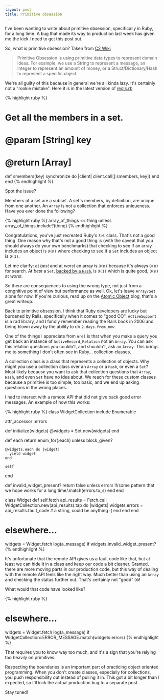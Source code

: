 ```yaml
---
layout: post
title: Primitive obsession
---
```


I've been wanting to write about primitive obsession, specifically in Ruby, for a long time. A bug that made
its way to production last week has given me the kick I need to get this post out.

So, what is primitive obsession? Taken from [C2 Wiki](http://wiki.c2.com/?PrimitiveObsession)

> Primitive Obsession is using primitive data types to represent domain ideas.
> For example, we use a String to represent a message, an Integer to represent an amount of money,
> or a Struct/Dictionary/Hash to represent a specific object.

We're all guilty of this because in general we're all kinda lazy. It's certainly not a "rookie mistake".
Here it is in the latest version of
[redis.rb](https://github.com/redis/redis-rb/blob/27759c01626762c818e6699e8d1a781530fe7d39/lib/redis.rb#L1395)

{% highlight ruby %}
# Get all the members in a set.
#
# @param [String] key
# @return [Array<String>]
def smembers(key)
  synchronize do |client|
    client.call([:smembers, key])
  end
end
{% endhighlight %}

Spot the issue?

Members of a set are a subset. A set's members, by definition, are unique from one another. An `Array` is
not a collection that enforces uniqueness. Have you ever done the following?

{% highlight ruby %}
array_of_things << thing unless array_of_things.include?(thing)
{% endhighlight %}

Congratulations, you've just recreated Ruby's `Set` class. That's not a good thing. One reason why that's not
a good thing is (with the caveat that you should always do your own benchmarks) that checking to see if an
array includes an object is `O(n)` where checking to see if a `Set` includes an object is `O(1)`.

Let me clarify: at _best_ and at _worst_ an array is `O(n)` because it's always `O(n)` for search. At _best_ a
`Set`, [backed by a
`Hash`](https://github.com/ruby/ruby/blob/7e8b910a5629fe025137e890ec6d57e538fd7811/lib/set.rb#L84),
is `O(1)` which is quite good, `O(n)` at _worst_.

So there are consequences to using the wrong type, not just from a congnitive point of view but performance as
well. Ok, let's leave `Array/Set` alone for now. If you're curious, read up on the [Atomic
Object](https://spin.atomicobject.com/2012/09/04/when-is-a-set-better-than-an-array-in-ruby/) blog, that's a
great writeup.

Back to primitive obsession. I think that Ruby developers are lucky but burdened by Rails, specifically when
it comes to "good OO". `ActiveSupport` is a rad library, and I fondly remember reading the Rails book in 2006
and being blown away by the ability to do `2.days.from_now`.

One of the things I appreciate from `Arel` is that when you make a query you get back an instance of
`ActiveRecord_Relation` not an `Array`. You can ask this relation questions you couldn't, and shouldn't, ask
an `Array`. This brings me to something I don't often see in Ruby... collection classes.

A collection class is a class that represents a collection of objects. Why might you use a collection class
over an `Array` or a `Hash`, or even a `Set`? Most likely because you want to ask that collection questions
that `Array`, `Hash`, and even `Set` have no idea about. We reach for these custom classes because a
primitive is too simple, too basic, and we end up asking questions in the wrong places.

I had to interact with a remote API that did not give back good error messages. An example of how this works:

{% highlight ruby %}
class WidgetCollection
  include Enumerable

  attr_accessor :errors

  def initialize(widgets)
    @widgets = Set.new(widgets)
  end

  def each
    return enum_for(:each) unless block_given?

    @widgets.each do |widget|
      yield widget
    end

    self
  end

  def invalid_widget_present?
    return false unless errors
    !!/some pattern that we hope works for a long time/.match(errors.to_s)
  end
end

class Widget
  def self.fetch
    api_results = Fetch.call
    WidgetCollection.new(api_results).tap do |widgets|
      widgets.errors = api_results.fault_code # a string, could be anything :(
    end
  end
end

# elsewhere...

widgets = Widget.fetch
log(a_message) if widgets.invalid_widget_present?
{% endhighlight %}

It's unfortunate that the remote API gives us a fault code like that, but at least we can hide it in a class
and keep our code a bit cleaner. Granted, there are more moving parts in our production code, but this way of
dealing with the remote API feels like the right way. Much better than using an `Array` and checking the
status further out. That's certainly not "good" `OO`!

What would that code have looked like?

{% highlight ruby %}
# elsewhere...

widgets = Widget.fetch
log(a_message) if WidgetCollection::ERROR_MESSAGE.match(widgets.errors)
{% endhighlight %}

That requires you to know way too much, and it's a sign that you're relying too heavily on primitives.

Respecting the boundaries is an important part of practicing object oriented programming. When you don't
create classes, especially for collections, you push responsibility out instead of pulling it in. This got
a bit longer than I expected, so I'll kick the actual production bug to a separate post.

Stay tuned!
